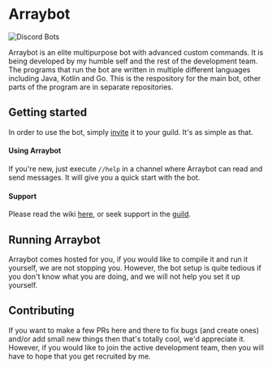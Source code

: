 # Arraybot

![Discord Bots](https://discordbots.org/api/widget/servers/177735619668213760.png)

Arraybot is an elite multipurpose bot with advanced custom commands. It is being developed by my humble self and the rest of the development team. The programs that run the bot are written in multiple different languages including Java, Kotlin and Go. This is the respository for the main bot, other parts of the program are in separate repositories.

## Getting started

In order to use the bot, simply [invite](http://invite.arraybot.xyz) it to your guild. It's as simple as that. 

#### Using Arraybot

If you're new, just execute `//help` in a channel where Arraybot can read and send messages. It will give you a quick start with the bot.

#### Support

Please read the wiki [here](https://github.com/Arraying/Arraybot/wiki), or seek support in the [guild](http://guild.arraybot.xyz).

## Running Arraybot

Arraybot comes hosted for you, if you would like to compile it and run it yourself, we are not stopping you. However, the bot setup is quite tedious if you don't know what you are doing, and we will not help you set it up yourself.

## Contributing

If you want to make a few PRs here and there to fix bugs (and create ones) and/or add small new things then that's totally cool, we'd appreciate it. However, if you would like to join the active development team, then you will have to hope that you get recruited by me.
